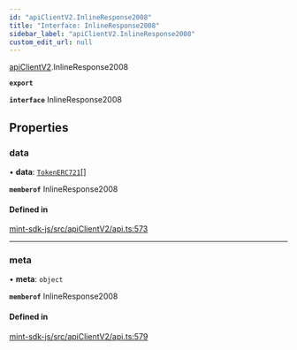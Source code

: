 ```yaml
---
id: "apiClientV2.InlineResponse2008"
title: "Interface: InlineResponse2008"
sidebar_label: "apiClientV2.InlineResponse2008"
custom_edit_url: null
---
```


[apiClientV2](../modules/apiClientV2).InlineResponse2008

**`export`**

**`interface`** InlineResponse2008

## Properties

### data

• **data**: [`TokenERC721`](.TokenERC721)[]

**`memberof`** InlineResponse2008

#### Defined in

[mint-sdk-js/src/apiClientV2/api.ts:573](https://github.com/KyuzanInc/mint-sdk-js/blob/116138b/src/apiClientV2/api.ts#L573)

___

### meta

• **meta**: `object`

**`memberof`** InlineResponse2008

#### Defined in

[mint-sdk-js/src/apiClientV2/api.ts:579](https://github.com/KyuzanInc/mint-sdk-js/blob/116138b/src/apiClientV2/api.ts#L579)

